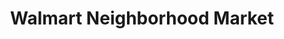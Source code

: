 ---
title: "Walmart Neighborhood Market"
url: /spanish-fork/walmart-neighborhood-market/
shop: supermarket
---
